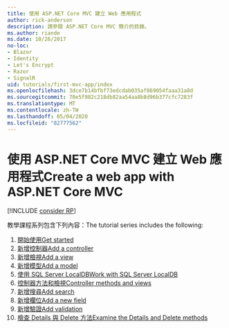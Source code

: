```yaml
---
title: 使用 ASP.NET Core MVC 建立 Web 應用程式
author: rick-anderson
description: 請參閱 ASP.NET Core MVC 簡介的目錄。
ms.author: riande
ms.date: 10/26/2017
no-loc:
- Blazor
- Identity
- Let's Encrypt
- Razor
- SignalR
uid: tutorials/first-mvc-app/index
ms.openlocfilehash: 3dce7b14bfbf73edcdab035af869054faaa31a8d
ms.sourcegitcommit: 70e5f982c218db82aa54aa8b8d96b377cfc7283f
ms.translationtype: MT
ms.contentlocale: zh-TW
ms.lasthandoff: 05/04/2020
ms.locfileid: "82777562"
---
```

# <a name="create-a-web-app-with-aspnet-core-mvc"></a><span data-ttu-id="fcc2f-103">使用 ASP.NET Core MVC 建立 Web 應用程式</span><span class="sxs-lookup"><span data-stu-id="fcc2f-103">Create a web app with ASP.NET Core MVC</span></span>

[!INCLUDE [consider RP](~/includes/razor.md)]

<span data-ttu-id="fcc2f-104">教學課程系列包含下列內容：</span><span class="sxs-lookup"><span data-stu-id="fcc2f-104">The tutorial series includes the following:</span></span>

1. [<span data-ttu-id="fcc2f-105">開始使用</span><span class="sxs-lookup"><span data-stu-id="fcc2f-105">Get started</span></span>](start-mvc.md)
1. [<span data-ttu-id="fcc2f-106">新增控制器</span><span class="sxs-lookup"><span data-stu-id="fcc2f-106">Add a controller</span></span>](adding-controller.md)
1. [<span data-ttu-id="fcc2f-107">新增檢視</span><span class="sxs-lookup"><span data-stu-id="fcc2f-107">Add a view</span></span>](adding-view.md)
1. [<span data-ttu-id="fcc2f-108">新增模型</span><span class="sxs-lookup"><span data-stu-id="fcc2f-108">Add a model</span></span>](adding-model.md)
1. [<span data-ttu-id="fcc2f-109">使用 SQL Server LocalDB</span><span class="sxs-lookup"><span data-stu-id="fcc2f-109">Work with SQL Server LocalDB</span></span>](working-with-sql.md)
1. [<span data-ttu-id="fcc2f-110">控制器方法和檢視</span><span class="sxs-lookup"><span data-stu-id="fcc2f-110">Controller methods and views</span></span>](controller-methods-views.md)
1. [<span data-ttu-id="fcc2f-111">新增搜尋</span><span class="sxs-lookup"><span data-stu-id="fcc2f-111">Add search</span></span>](search.md)
1. [<span data-ttu-id="fcc2f-112">新增欄位</span><span class="sxs-lookup"><span data-stu-id="fcc2f-112">Add a new field</span></span>](new-field.md)
1. [<span data-ttu-id="fcc2f-113">新增驗證</span><span class="sxs-lookup"><span data-stu-id="fcc2f-113">Add validation</span></span>](validation.md)
1. [<span data-ttu-id="fcc2f-114">檢查 Details 與 Delete 方法</span><span class="sxs-lookup"><span data-stu-id="fcc2f-114">Examine the Details and Delete methods</span></span>](details.md)
